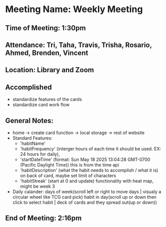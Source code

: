 # Meeting Name: Weekly Meeting

## Time of Meeting: 1:30pm

## Attendance: Tri, Taha, Travis, Trisha, Rosario, Ahmed, Brenden, Vincent

## Location: Library and Zoom

## Accomplished
 - standardize features of the cards
 - standardize card work flow

## General Notes:
 - home -> create card function -> local storage -> rest of website
 - Standard Features:
   - 'habitName'
   - 'habitFrequency' (interger hours of each time it should be used. EX: 24 hours for daily),
   - 'startDateTime' (format: Sun May 18 2025 13:04:28 GMT-0700 (Pacific Daylight Time)) this is from the time api
   - 'habitDescription' (what the habit needs to accomplish / what it is) on back of card, maybe set limit of characters
   - 'habitStreak' (start at 0 and update) functionality with heat map, might be week 3
 - Daily calander: days of week(scroll left or right to move days | visualy a circular wheel like TCG card pick)
                   habit in day(scroll up or down then click to select habit | deck of cards and they spread out(up or down))

## End of Meeting: 2:16pm
